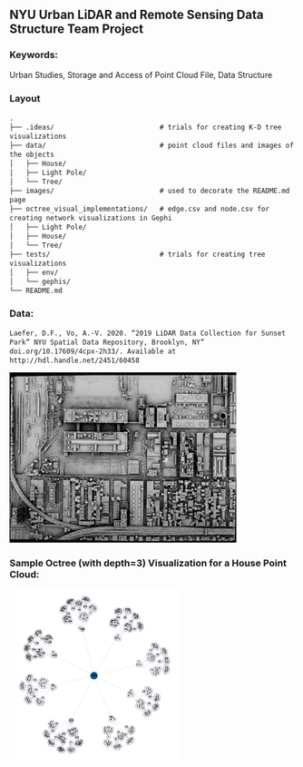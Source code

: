 ## NYU Urban LiDAR and Remote Sensing Data Structure Team Project

### Keywords: 

Urban Studies, Storage and Access of Point Cloud File, Data Structure

### Layout
```
.
├── .ideas/                          # trials for creating K-D tree visualizations
├── data/                            # point cloud files and images of the objects
│   ├── House/
│   ├── Light Pole/
│   └── Tree/
├── images/                          # used to decorate the README.md page
├── octree_visual_implementations/   # edge.csv and node.csv for creating network visualizations in Gephi
│   ├── Light Pole/
│   ├── House/
│   └── Tree/
├── tests/                           # trials for creating tree visualizations
│   ├── env/
│   └── gephis/
└── README.md
```

### Data:
```
Laefer, D.F., Vo, A.-V. 2020. “2019 LiDAR Data Collection for Sunset Park” NYU Spatial Data Repository, Brooklyn, NY” doi.org/10.17609/4cpx-2h33/. Available at http://hdl.handle.net/2451/60458
```

<img src="images/data.png" width="400" height="300">

### Sample Octree (with depth=3) Visualization for a House Point Cloud:

<img src="images/incomplete_octree_visual.png" width="300" height="300">